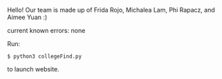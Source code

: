 Hello! Our team is made up of Frida Rojo, Michalea Lam, Phi Rapacz, and Aimee Yuan :)

current known errors: none

Run:

    $ python3 collegeFind.py

to launch website.
